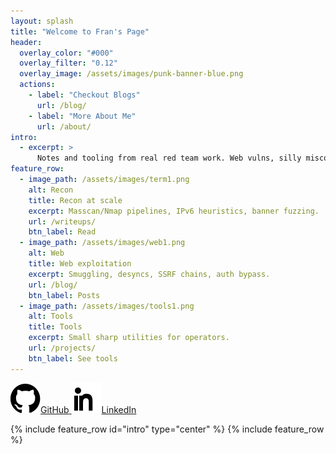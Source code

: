 ```yaml
---
layout: splash
title: "Welcome to Fran's Page"
header:
  overlay_color: "#000"
  overlay_filter: "0.12"
  overlay_image: /assets/images/punk-banner-blue.png
  actions:
    - label: "Checkout Blogs"
      url: /blog/
    - label: "More About Me"
      url: /about/
intro:
  - excerpt: >
      Notes and tooling from real red team work. Web vulns, silly misconfigs, recon, weird services.
feature_row:
  - image_path: /assets/images/term1.png
    alt: Recon
    title: Recon at scale
    excerpt: Masscan/Nmap pipelines, IPv6 heuristics, banner fuzzing.
    url: /writeups/
    btn_label: Read
  - image_path: /assets/images/web1.png
    alt: Web
    title: Web exploitation
    excerpt: Smuggling, desyncs, SSRF chains, auth bypass.
    url: /blog/
    btn_label: Posts
  - image_path: /assets/images/tools1.png
    alt: Tools
    title: Tools
    excerpt: Small sharp utilities for operators.
    url: /projects/
    btn_label: See tools
---
```


<div class="hero-social">
  <a class="btn btn--icon" href="https://github.com/frankdatank0" target="_blank" rel="noopener">
    <img src="/assets/images/icons/github.svg" alt="GitHub"><span>GitHub</span>
  </a>
  <a class="btn btn--icon" href="https://www.linkedin.com/in/franciskim-cybersecurity/" target="_blank" rel="noopener">
    <img src="/assets/images/icons/linkedin.svg" alt="LinkedIn"><span>LinkedIn</span>
  </a>
</div>

{% include feature_row id="intro" type="center" %}
{% include feature_row %}

